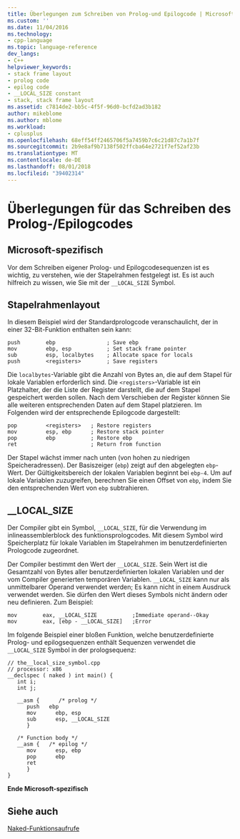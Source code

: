 ```yaml
---
title: Überlegungen zum Schreiben von Prolog-und Epilogcode | Microsoft-Dokumentation
ms.custom: ''
ms.date: 11/04/2016
ms.technology:
- cpp-language
ms.topic: language-reference
dev_langs:
- C++
helpviewer_keywords:
- stack frame layout
- prolog code
- epilog code
- __LOCAL_SIZE constant
- stack, stack frame layout
ms.assetid: c7814de2-bb5c-4f5f-96d0-bcfd2ad3b182
author: mikeblome
ms.author: mblome
ms.workload:
- cplusplus
ms.openlocfilehash: 68eff54ff2465706f5a7459b7c6c21d87c7a1b7f
ms.sourcegitcommit: 2b9e8af9b7138f502ffcba64e2721f7ef52af23b
ms.translationtype: MT
ms.contentlocale: de-DE
ms.lasthandoff: 08/01/2018
ms.locfileid: "39402314"
---
```

# <a name="considerations-for-writing-prologepilog-code"></a>Überlegungen für das Schreiben des Prolog-/Epilogcodes
## <a name="microsoft-specific"></a>Microsoft-spezifisch  
 Vor dem Schreiben eigener Prolog- und Epilogcodesequenzen ist es wichtig, zu verstehen, wie der Stapelrahmen festgelegt ist. Es ist auch hilfreich zu wissen, wie Sie mit der `__LOCAL_SIZE` Symbol.  
  
##  <a name="_pluslang_c.2b2b_.stack_frame_layout"></a> Stapelrahmenlayout  
 In diesem Beispiel wird der Standardprologcode veranschaulicht, der in einer 32-Bit-Funktion enthalten sein kann:  
  
```  
push        ebp                ; Save ebp  
mov         ebp, esp           ; Set stack frame pointer  
sub         esp, localbytes    ; Allocate space for locals  
push        <registers>        ; Save registers  
```  
  
 Die `localbytes`-Variable gibt die Anzahl von Bytes an, die auf dem Stapel für lokale Variablen erforderlich sind. Die `<registers>`-Variable ist ein Platzhalter, der die Liste der Register darstellt, die auf dem Stapel gespeichert werden sollen. Nach dem Verschieben der Register können Sie alle weiteren entsprechenden Daten auf dem Stapel platzieren. Im Folgenden wird der entsprechende Epilogcode dargestellt:  
  
```  
pop         <registers>   ; Restore registers  
mov         esp, ebp      ; Restore stack pointer  
pop         ebp           ; Restore ebp  
ret                       ; Return from function  
```  
  
 Der Stapel wächst immer nach unten (von hohen zu niedrigen Speicheradressen). Der Basiszeiger (`ebp`) zeigt auf den abgelegten `ebp`-Wert. Der Gültigkeitsbereich der lokalen Variablen beginnt bei `ebp-4`. Um auf lokale Variablen zuzugreifen, berechnen Sie einen Offset von `ebp`, indem Sie den entsprechenden Wert von `ebp` subtrahieren.  
  
##  <a name="_pluslang___local_size"></a> __LOCAL_SIZE  
 Der Compiler gibt ein Symbol, `__LOCAL_SIZE`, für die Verwendung im inlineassemblerblock des funktionsprologcodes. Mit diesem Symbol wird Speicherplatz für lokale Variablen im Stapelrahmen im benutzerdefinierten Prologcode zugeordnet.  
  
 Der Compiler bestimmt den Wert der `__LOCAL_SIZE`. Sein Wert ist die Gesamtzahl von Bytes aller benutzerdefinierten lokalen Variablen und der vom Compiler generierten temporären Variablen. `__LOCAL_SIZE` kann nur als unmittelbarer Operand verwendet werden; Es kann nicht in einem Ausdruck verwendet werden. Sie dürfen den Wert dieses Symbols nicht ändern oder neu definieren. Zum Beispiel:  
  
```  
mov        eax, __LOCAL_SIZE           ;Immediate operand--Okay  
mov        eax, [ebp - __LOCAL_SIZE]   ;Error  
```  
  
 Im folgende Beispiel einer bloßen Funktion, welche benutzerdefinierte Prolog- und epilogsequenzen enthält Sequenzen verwendet die `__LOCAL_SIZE` Symbol in der prologsequenz:  
  
```  
// the__local_size_symbol.cpp  
// processor: x86  
__declspec ( naked ) int main() {  
   int i;  
   int j;  
  
   __asm {      /* prolog */  
      push   ebp  
      mov      ebp, esp  
      sub      esp, __LOCAL_SIZE  
      }  
  
   /* Function body */  
   __asm {   /* epilog */  
      mov      esp, ebp  
      pop      ebp  
      ret  
      }  
}  
```  
  
**Ende Microsoft-spezifisch**  
  
## <a name="see-also"></a>Siehe auch  
 [Naked-Funktionsaufrufe](../cpp/naked-function-calls.md)